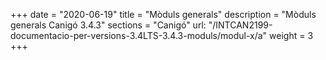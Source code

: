 +++
date        = "2020-06-19"
title       = "Mòduls generals"
description = "Mòduls generals Canigó 3.4.3"
sections    = "Canigó"
url: "/INTCAN2199-documentacio-per-versions-3.4LTS-3.4.3-moduls/modul-x/a"
weight		= 3
+++
